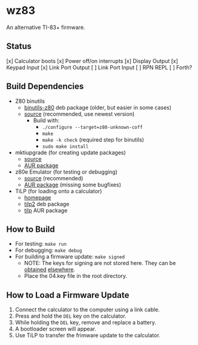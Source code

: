 # wz83

An alternative TI-83+ firmware.

## Status
[x] Calculator boots
[x] Power off/on interrupts
[x] Display Output
[x] Keypad Input
[x] Link Port Output
[ ] Link Port Input
[ ] RPN REPL
[ ] Forth?

## Build Dependencies
* Z80 binutils
  * [binutils-z80](https://packages.debian.org/stretch/binutils-z80) deb package (older, but easier in some cases)
  * [source](https://ftp.gnu.org/gnu/binutils/) (recommended, use newest version)
    * Build with:
      * `./configure --target=z80-unknown-coff`
      * `make`
      * `make -k check` (required step for binutils)
      * `sudo make install`
* mktiupgrade (for creating update packages)
  * [source](https://github.com/KnightOS/mktiupgrade)
  * [AUR package](https://aur.archlinux.org/packages/mktiupgrade/)
* z80e Emulator (for testing or debugging)
  * [source](https://github.com/KnightOS/z80e) (recommended)
  * [AUR package](https://aur.archlinux.org/packages/z80e/) (missing some bugfixes)
* TiLP (for loading onto a calculator)
  * [homepage](http://lpg.ticalc.org/prj_tilp/)
  * [tilp2](https://packages.debian.org/stretch/tilp2) deb package
  * [tilp](https://aur.archlinux.org/packages/tilp/) AUR package

## How to Build
* For testing: `make run`
* For debugging: `make debug`
* For building a firmware update: `make signed`
  * NOTE: The keys for signing are not stored here. They can be [obtained](https://brandonw.net/calculators/keys/) [elsewhere](https://github.com/KnightOS/kernel/blob/master/keys/04.key).
  * Place the 04.key file in the root directory.

## How to Load a Firmware Update
1. Connect the calculator to the computer using a link cable.
2. Press and hold the `DEL` key on the calculator.
3. While holding the `DEL` key, remove and replace a battery.
4. A bootloader screen will appear.
5. Use TiLP to transfer the frimware update to the calculator.
